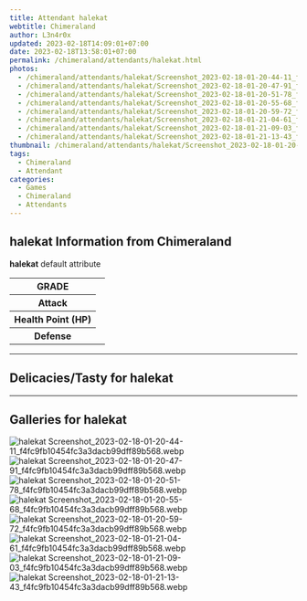 ```yaml
---
title: Attendant halekat
webtitle: Chimeraland
author: L3n4r0x
updated: 2023-02-18T14:09:01+07:00
date: 2023-02-18T13:58:01+07:00
permalink: /chimeraland/attendants/halekat.html
photos:
  - /chimeraland/attendants/halekat/Screenshot_2023-02-18-01-20-44-11_f4fc9fb10454fc3a3dacb99dff89b568.webp
  - /chimeraland/attendants/halekat/Screenshot_2023-02-18-01-20-47-91_f4fc9fb10454fc3a3dacb99dff89b568.webp
  - /chimeraland/attendants/halekat/Screenshot_2023-02-18-01-20-51-78_f4fc9fb10454fc3a3dacb99dff89b568.webp
  - /chimeraland/attendants/halekat/Screenshot_2023-02-18-01-20-55-68_f4fc9fb10454fc3a3dacb99dff89b568.webp
  - /chimeraland/attendants/halekat/Screenshot_2023-02-18-01-20-59-72_f4fc9fb10454fc3a3dacb99dff89b568.webp
  - /chimeraland/attendants/halekat/Screenshot_2023-02-18-01-21-04-61_f4fc9fb10454fc3a3dacb99dff89b568.webp
  - /chimeraland/attendants/halekat/Screenshot_2023-02-18-01-21-09-03_f4fc9fb10454fc3a3dacb99dff89b568.webp
  - /chimeraland/attendants/halekat/Screenshot_2023-02-18-01-21-13-43_f4fc9fb10454fc3a3dacb99dff89b568.webp
thumbnail: /chimeraland/attendants/halekat/Screenshot_2023-02-18-01-20-44-11_f4fc9fb10454fc3a3dacb99dff89b568.webp
tags:
  - Chimeraland
  - Attendant
categories:
  - Games
  - Chimeraland
  - Attendants
---
```


<section id="bootstrap-wrapper"><link rel="stylesheet" href="https://rawcdn.githack.com/dimaslanjaka/Web-Manajemen/0c3b5aa1813bd4abcd2c11bf3e37928b15c28664/css/bootstrap-5-3-0-alpha3-wrapper.css"/><h2>halekat Information from Chimeraland</h2><p><b>halekat</b> default attribute <table><tr><th>GRADE</th><td></td></tr><tr><th>Attack</th><td></td></tr><tr><th>Health Point (HP)</th><td></td></tr><tr><th>Defense</th><td></td></tr></table></p><hr/><h2>Delicacies/Tasty for halekat</h2><hr/><div id="gallery"><h2>Galleries for halekat</h2><div class="row"><div class="col-lg-6 col-12"><img src="/chimeraland/attendants/halekat/Screenshot_2023-02-18-01-20-44-11_f4fc9fb10454fc3a3dacb99dff89b568.webp" alt="halekat Screenshot_2023-02-18-01-20-44-11_f4fc9fb10454fc3a3dacb99dff89b568.webp"/></div><div class="col-lg-6 col-12"><img src="/chimeraland/attendants/halekat/Screenshot_2023-02-18-01-20-47-91_f4fc9fb10454fc3a3dacb99dff89b568.webp" alt="halekat Screenshot_2023-02-18-01-20-47-91_f4fc9fb10454fc3a3dacb99dff89b568.webp"/></div><div class="col-lg-6 col-12"><img src="/chimeraland/attendants/halekat/Screenshot_2023-02-18-01-20-51-78_f4fc9fb10454fc3a3dacb99dff89b568.webp" alt="halekat Screenshot_2023-02-18-01-20-51-78_f4fc9fb10454fc3a3dacb99dff89b568.webp"/></div><div class="col-lg-6 col-12"><img src="/chimeraland/attendants/halekat/Screenshot_2023-02-18-01-20-55-68_f4fc9fb10454fc3a3dacb99dff89b568.webp" alt="halekat Screenshot_2023-02-18-01-20-55-68_f4fc9fb10454fc3a3dacb99dff89b568.webp"/></div><div class="col-lg-6 col-12"><img src="/chimeraland/attendants/halekat/Screenshot_2023-02-18-01-20-59-72_f4fc9fb10454fc3a3dacb99dff89b568.webp" alt="halekat Screenshot_2023-02-18-01-20-59-72_f4fc9fb10454fc3a3dacb99dff89b568.webp"/></div><div class="col-lg-6 col-12"><img src="/chimeraland/attendants/halekat/Screenshot_2023-02-18-01-21-04-61_f4fc9fb10454fc3a3dacb99dff89b568.webp" alt="halekat Screenshot_2023-02-18-01-21-04-61_f4fc9fb10454fc3a3dacb99dff89b568.webp"/></div><div class="col-lg-6 col-12"><img src="/chimeraland/attendants/halekat/Screenshot_2023-02-18-01-21-09-03_f4fc9fb10454fc3a3dacb99dff89b568.webp" alt="halekat Screenshot_2023-02-18-01-21-09-03_f4fc9fb10454fc3a3dacb99dff89b568.webp"/></div><div class="col-lg-6 col-12"><img src="/chimeraland/attendants/halekat/Screenshot_2023-02-18-01-21-13-43_f4fc9fb10454fc3a3dacb99dff89b568.webp" alt="halekat Screenshot_2023-02-18-01-21-13-43_f4fc9fb10454fc3a3dacb99dff89b568.webp"/></div></div></div></section>